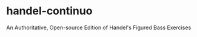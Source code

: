 handel-continuo
===============

An Authoritative, Open-source Edition of Handel's Figured Bass Exercises
